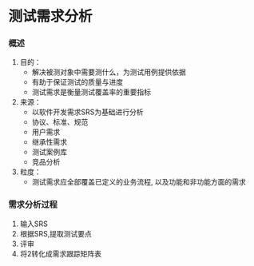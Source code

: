 # 测试需求分析
### 概述
1. 目的：
   * 解决被测对象中需要测什么，为测试用例提供依据
   * 有助于保证测试的质量与进度
   * 测试需求是衡量测试覆盖率的重要指标
2. 来源：
   * 以软件开发需求SRS为基础进行分析
   * 协议、标准、规范
   * 用户需求
   * 继承性需求
   * 测试案例库
   * 竞品分析
3. 粒度：
   * 测试需求应全部覆盖已定义的业务流程, 以及功能和非功能方面的需求
### 需求分析过程
1. 输入SRS
2. 根据SRS,提取测试要点
3. 评审
4. 将2转化成需求跟踪矩阵表